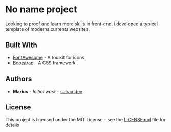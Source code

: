 # No name project
Looking to proof and learn more skills in front-end, i developed a typical template of moderns currents websites. 

## Built With
-   [FontAwesome](https://fontawesome.com)  - A toolkit for icons
-   [Bootstrap](https://getbootstrap.com)  - A CSS framework

## Authors
-   **Marius**  -  _Initial work_  -  [suiramdev](https://github.com/suiramdev)

## License
This project is licensed under the MIT License - see the [LICENSE.md](https://gist.github.com/PurpleBooth/LICENSE.md) file for details
